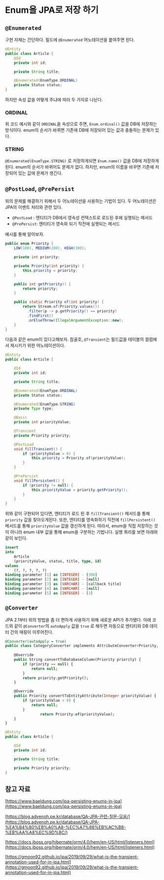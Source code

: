 # Enum을 JPA로 저장 하기

## `@Enumerated`

구현 자체는 간단하다. 필드에 `@Enumerated` 어노테이션을 붙여주면 된다.

```java
@Entity
public class Article {
    @Id
    private int id;

    private String title;

    @Enumerated(EnumType.ORDINAL)
    private Status status;
}
```

하지만 속성 값을 어떻게 주냐에 따라 두 가지로 나뉜다.

### ORDINAL

위 코드 예시와 같이 `ORDINAL`을 속성으로 주면, `Enum.ordinal()` 값을 DB에 저장하는 방식이다. enum의 순서가 바뀌면 기존에 DB에 저장되어 있는 값과 충돌하는 문제가 있다.

### STRING

`@Enumerated(EnumType.STRING)` 로 저장하게되면 `Enum.name()` 값을 DB에 저장하게 된다. enum의 순서가 바뀌어도 문제가 없다. 하지만, enum의 이름을 바꾸면 기존에 저장되어 있는 값에 문제가 생긴다.

## `@PostLoad`, `@PrePersist`

위의 문제를 해결하기 위해서 두 어노테이션을 사용하는 기법이 있다. 두 어노테이션은 JPA의 이벤트 처리와 관련 있다.

- `@PostLoad` : 엔티티가 DB에서 영속성 컨텍스트로 로드된 후에 실행되는 메서드
- `@PrePersist`: 엔티티가 영속화 되기 직전에 실행되는 메서드

예시를 통해 알아보자.

```java
public enum Priority {
    LOW(100), MEDIUM(200), HIGH(300);

    private int priority;

    private Priority(int priority) {
        this.priority = priority;
    }

    public int getPriority() {
        return priority;
    }

    public static Priority of(int priority) {
        return Stream.of(Priority.values())
          .filter(p -> p.getPriority() == priority)
          .findFirst()
          .orElseThrow(IllegalArgumentException::new);
    }
}
```

다음과 같은 enum이 있다고해보자. 참골호, `@Transient`는 필드값을 테이블의 컬럼에서 제시키기 위한 어노테이션이다.

```java
@Entity
public class Article {

    @Id
    private int id;

    private String title;

    @Enumerated(EnumType.ORDINAL)
    private Status status;

    @Enumerated(EnumType.STRING)
    private Type type;

    @Basic
    private int priorityValue;

    @Transient
    private Priority priority;

    @PostLoad
    void fillTransient() {
        if (priorityValue > 0) {
            this.priority = Priority.of(priorityValue);
        }
    }

    @PrePersist
    void fillPersistent() {
        if (priority != null) {
            this.priorityValue = priority.getPriority();
        }
    }
}
```

위와 같이 구현되어 있다면, 엔티티가 로드 된 후 `fillTransient()` 메서드를 통해 `priority` 값을 찾아오게된다. 또한, 엔티티를 영속화하기 직전에 `fillPersistent()` 메서드를 통해 `priorityValue` 값을 갱신하게 된다. 따라서, enum을 직접 저장하는 것이 아니라 enum 내부 값을 통해 enum을 구분하는 기법니다. 실행 쿼리를 보면 아래와 같이 보인다.

```sql
insert 
into
    Article
    (priorityValue, status, title, type, id) 
values
    (?, ?, ?, ?, ?)
binding parameter [1] as [INTEGER] - [300]
binding parameter [2] as [INTEGER] - [null]
binding parameter [3] as [VARCHAR] - [callback title]
binding parameter [4] as [VARCHAR] - [null]
binding parameter [5] as [INTEGER] - [3]
```

## `@Converter`

JPA 2.1부터 위의 방법을 좀 더 편하게 사용하기 위해 새로운 API가 추가됐다. 아래 코드와 같이 `@Converter`의 `autoApply` 값을 `true` 로 해두면 자동으로 엔티티와 DB 데이터 간의 매핑이 이루어진다.

```sql
@Converter(autoApply = true)
public class CategoryConverter implements AttributeConverter<Priority, Integer> {
 
    @Override
    public String convertToDatabaseColumn(Priority priority) {
        if (priority == null) {
            return null;
        }
        return priority.getPriority();
    }

    @Override
    public Priority convertToEntityAttribute(Integer priorityValue) {
        if (priorityValue > 0) {
            return null;
        }
				return Priority.of(priorityValue);
    }
}
```

```java
@Entity
public class Article {

    @Id
    private int id;

    private String title;

    private Priority priority;
}
```

## 참고 자료

[https://www.baeldung.com/jpa-persisting-enums-in-jpa](https://www.baeldung.com/jpa-persisting-enums-in-jpa)

[https://blog.advenoh.pe.kr/database/QA-JPA-관련-질문-모음/](https://blog.advenoh.pe.kr/database/QA-JPA-%EA%B4%80%EB%A0%A8-%EC%A7%88%EB%AC%B8-%EB%AA%A8%EC%9D%8C/)

[https://docs.jboss.org/hibernate/orm/4.0/hem/en-US/html/listeners.html](https://docs.jboss.org/hibernate/orm/4.0/hem/en-US/html/listeners.html)

[https://gmoon92.github.io/jpa/2019/09/29/what-is-the-transient-annotation-used-for-in-jpa.html](https://gmoon92.github.io/jpa/2019/09/29/what-is-the-transient-annotation-used-for-in-jpa.html)